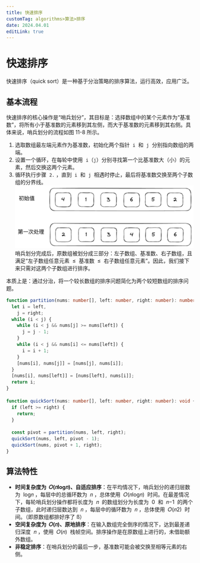 ```yaml
---
title: 快速排序
customTag: algorithms>算法>排序
date: 2024.04.01
editLink: true
---
```


# 快速排序

快速排序（quick sort）是一种基于分治策略的排序算法，运行高效，应用广泛。

## 基本流程

快速排序的核心操作是“哨兵划分”，其目标是：选择数组中的某个元素作为“基准数”，将所有小于基准数的元素移到其左侧，而大于基准数的元素移到其右侧。具体来说，哨兵划分的流程如图 11-8 所示。

1. 选取数组最左端元素作为基准数，初始化两个指针  `i`  和  `j`  分别指向数组的两端。
2. 设置一个循环，在每轮中使用  `i`（`j`）分别寻找第一个比基准数大（小）的元素，然后交换这两个元素。
3. 循环执行步骤  `2.` ，直到  `i`  和  `j`  相遇时停止，最后将基准数交换至两个子数组的分界线。
   ![image.png](https://raw.githubusercontent.com/hua-bang/assert-store/master/20240423083220.png)
   哨兵划分完成后，原数组被划分成三部分：左子数组、基准数、右子数组，且满足“左子数组任意元素  ≤  基准数  ≤  右子数组任意元素”。因此，我们接下来只需对这两个子数组进行排序。

本质上是：通过分治，将一个较长数组的排序问题简化为两个较短数组的排序问题。

```ts
function partition(nums: number[], left: number, right: number): number {
  let i = left,
    j = right;
  while (i < j) {
    while (i < j && nums[j] >= nums[left]) {
      j = j - 1;
    }
    while (i < j && nums[i] <= nums[left]) {
      i = i + 1;
    }
    [nums[i], nums[j]] = [nums[j], nums[i]];
  }
  [nums[i], nums[left]] = [nums[left], nums[i]];
  return i;
}

function quickSort(nums: number[], left: number, right: number): void {
  if (left >= right) {
    return;
  }

  const pivot = partition(nums, left, right);
  quickSort(nums, left, pivot - 1);
  quickSort(nums, pivot + 1, right);
}
```

## 算法特性

- **时间复杂度为  𝑂(𝑛log⁡𝑛)、自适应排序**：在平均情况下，哨兵划分的递归层数为  log⁡𝑛 ，每层中的总循环数为  𝑛 ，总体使用  𝑂(𝑛log⁡𝑛)  时间。在最差情况下，每轮哨兵划分操作都将长度为  𝑛  的数组划分为长度为  0  和  𝑛−1  的两个子数组，此时递归层数达到  𝑛 ，每层中的循环数为  𝑛 ，总体使用  𝑂(𝑛2)  时间。（即原数组都排好序了 ß）
- **空间复杂度为  𝑂(𝑛)、原地排序**：在输入数组完全倒序的情况下，达到最差递归深度  𝑛 ，使用  𝑂(𝑛)  栈帧空间。排序操作是在原数组上进行的，未借助额外数组。
- **非稳定排序**：在哨兵划分的最后一步，基准数可能会被交换至相等元素的右侧。
